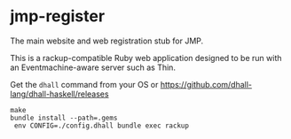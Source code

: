# jmp-register

The main website and web registration stub for JMP.

This is a rackup-compatible Ruby web application designed to be run with an Eventmachine-aware server such as Thin.

Get the `dhall` command from your OS or https://github.com/dhall-lang/dhall-haskell/releases

    make
    bundle install --path=.gems
	 env CONFIG=./config.dhall bundle exec rackup
